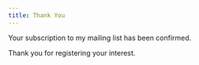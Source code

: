 ```yaml
---
title: Thank You
---
```


<p>Your subscription to my mailing list has been confirmed.</p>

<p>Thank you for registering your interest.</p>
